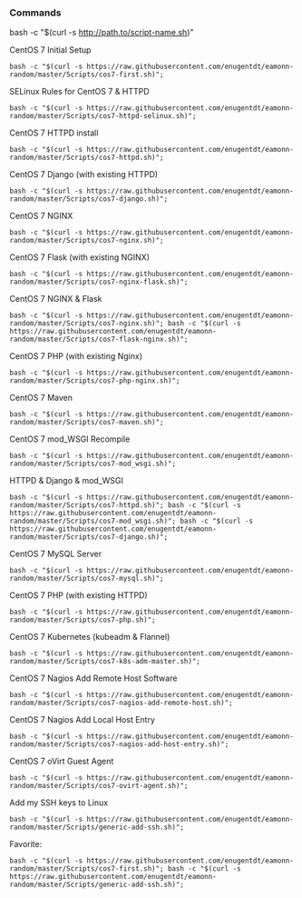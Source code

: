 ### Commands

bash -c "$(curl -s http://path.to/script-name.sh)"

CentOS 7 Initial Setup

`bash -c "$(curl -s https://raw.githubusercontent.com/enugentdt/eamonn-random/master/Scripts/cos7-first.sh)";`

SELinux Rules for CentOS 7 & HTTPD

`bash -c "$(curl -s https://raw.githubusercontent.com/enugentdt/eamonn-random/master/Scripts/cos7-httpd-selinux.sh)";`

CentOS 7 HTTPD install

`bash -c "$(curl -s https://raw.githubusercontent.com/enugentdt/eamonn-random/master/Scripts/cos7-httpd.sh)";`

CentOS 7 Django (with existing HTTPD)

`bash -c "$(curl -s https://raw.githubusercontent.com/enugentdt/eamonn-random/master/Scripts/cos7-django.sh)";`

CentOS 7 NGINX

`bash -c "$(curl -s https://raw.githubusercontent.com/enugentdt/eamonn-random/master/Scripts/cos7-nginx.sh)";`

CentOS 7 Flask (with existing NGINX)

`bash -c "$(curl -s https://raw.githubusercontent.com/enugentdt/eamonn-random/master/Scripts/cos7-nginx-flask.sh)";`

CentOS 7 NGINX & Flask

`bash -c "$(curl -s https://raw.githubusercontent.com/enugentdt/eamonn-random/master/Scripts/cos7-nginx.sh)"; bash -c "$(curl -s https://raw.githubusercontent.com/enugentdt/eamonn-random/master/Scripts/cos7-flask-nginx.sh)";`

CentOS 7 PHP (with existing Nginx)

`bash -c "$(curl -s https://raw.githubusercontent.com/enugentdt/eamonn-random/master/Scripts/cos7-php-nginx.sh)";`

CentOS 7 Maven

`bash -c "$(curl -s https://raw.githubusercontent.com/enugentdt/eamonn-random/master/Scripts/cos7-maven.sh)";`

CentOS 7 mod_WSGI Recompile

`bash -c "$(curl -s https://raw.githubusercontent.com/enugentdt/eamonn-random/master/Scripts/cos7-mod_wsgi.sh)";`

HTTPD & Django & mod_WSGI

`bash -c "$(curl -s https://raw.githubusercontent.com/enugentdt/eamonn-random/master/Scripts/cos7-httpd.sh)"; bash -c "$(curl -s https://raw.githubusercontent.com/enugentdt/eamonn-random/master/Scripts/cos7-mod_wsgi.sh)"; bash -c "$(curl -s https://raw.githubusercontent.com/enugentdt/eamonn-random/master/Scripts/cos7-django.sh)";`

CentOS 7 MySQL Server

`bash -c "$(curl -s https://raw.githubusercontent.com/enugentdt/eamonn-random/master/Scripts/cos7-mysql.sh)";`

CentOS 7 PHP (with existing HTTPD)

`bash -c "$(curl -s https://raw.githubusercontent.com/enugentdt/eamonn-random/master/Scripts/cos7-php.sh)";`

CentOS 7 Kubernetes (kubeadm & Flannel)

`bash -c "$(curl -s https://raw.githubusercontent.com/enugentdt/eamonn-random/master/Scripts/cos7-k8s-adm-master.sh)";`

CentOS 7 Nagios Add Remote Host Software

`bash -c "$(curl -s https://raw.githubusercontent.com/enugentdt/eamonn-random/master/Scripts/cos7-nagios-add-remote-host.sh)";`

CentOS 7 Nagios Add Local Host Entry

`bash -c "$(curl -s https://raw.githubusercontent.com/enugentdt/eamonn-random/master/Scripts/cos7-nagios-add-host-entry.sh)";`

CentOS 7 oVirt Guest Agent

`bash -c "$(curl -s https://raw.githubusercontent.com/enugentdt/eamonn-random/master/Scripts/cos7-ovirt-agent.sh)";`

Add my SSH keys to Linux

`bash -c "$(curl -s https://raw.githubusercontent.com/enugentdt/eamonn-random/master/Scripts/generic-add-ssh.sh)";`

Favorite:

`bash -c "$(curl -s https://raw.githubusercontent.com/enugentdt/eamonn-random/master/Scripts/cos7-first.sh)"; bash -c "$(curl -s https://raw.githubusercontent.com/enugentdt/eamonn-random/master/Scripts/generic-add-ssh.sh)";`
